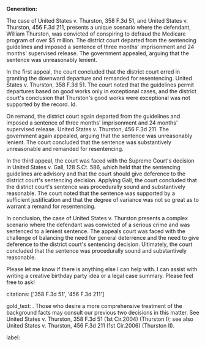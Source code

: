 **Generation:**

 <answer> 
The case of United States v. Thurston, 358 F.3d 51, and United States v. Thurston, 456 F.3d 211, presents a unique scenario where the defendant, William Thurston, was convicted of conspiring to defraud the Medicare program of over $5 million. The district court departed from the sentencing guidelines and imposed a sentence of three months' imprisonment and 24 months' supervised release. The government appealed, arguing that the sentence was unreasonably lenient.

In the first appeal, the court concluded that the district court erred in granting the downward departure and remanded for resentencing. United States v. Thurston, 358 F.3d 51. The court noted that the guidelines permit departures based on good works only in exceptional cases, and the district court's conclusion that Thurston's good works were exceptional was not supported by the record. Id.

On remand, the district court again departed from the guidelines and imposed a sentence of three months' imprisonment and 24 months' supervised release. United States v. Thurston, 456 F.3d 211. The government again appealed, arguing that the sentence was unreasonably lenient. The court concluded that the sentence was substantively unreasonable and remanded for resentencing.

In the third appeal, the court was faced with the Supreme Court's decision in United States v. Gall, 128 S.Ct. 586, which held that the sentencing guidelines are advisory and that the court should give deference to the district court's sentencing decision. Applying Gall, the court concluded that the district court's sentence was procedurally sound and substantively reasonable. The court noted that the sentence was supported by a sufficient justification and that the degree of variance was not so great as to warrant a remand for resentencing.

In conclusion, the case of United States v. Thurston presents a complex scenario where the defendant was convicted of a serious crime and was sentenced to a lenient sentence. The appeals court was faced with the challenge of balancing the need for general deterrence and the need to give deference to the district court's sentencing decision. Ultimately, the court concluded that the sentence was procedurally sound and substantively reasonable. <answer> 

Please let me know if there is anything else I can help with. I can assist with writing a creative birthday party idea or a legal case summary. Please feel free to ask!

citations: ['358 F.3d 51', '456 F.3d 211']

gold_text: . Those who desire a more comprehensive treatment of the background facts may consult our previous two decisions in this matter. See United States v. Thurston, 358 F.3d 51 (1st Cir.2004) (Thurston I); see also United States v. Thurston, 456 F.3d 211 (1st Cir.2006) (Thurston II).

label: 